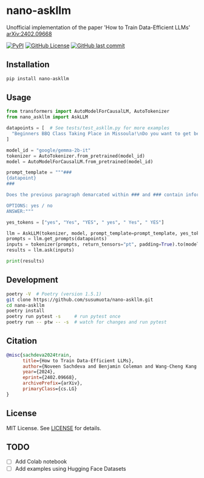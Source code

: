 # nano-askllm

Unofficial implementation of the paper 'How to Train Data-Efficient LLMs' [arXiv:2402.09668](https://arxiv.org/abs/2402.09668)

[![PyPI](https://img.shields.io/pypi/v/nano-askllm?color=blue)](https://pypi.org/project/nano-askllm/)
[![GitHub License](https://img.shields.io/github/license/susumuota/nano-askllm)](https://github.com/susumuota/nano-askllm/blob/main/LICENSE)
[![GitHub last commit](https://img.shields.io/github/last-commit/susumuota/nano-askllm)](https://github.com/susumuota/nano-askllm/commits)

## Installation

```bash
pip install nano-askllm
```

## Usage

```python
from transformers import AutoModelForCausalLM, AutoTokenizer
from nano_askllm import AskLLM

datapoints = [  # See tests/test_askllm.py for more examples
  "Beginners BBQ Class Taking Place in Missoula!\nDo you want to get better at making delicious BBQ? You will have the opportunity, put this on your calendar now. Thursday, September 22nd join World Class BBQ Champion, Tony Balay from Lonestar Smoke Rangers. He will be teaching a beginner level class for everyone who wants to get better with their culinary skills.\nHe will teach you everything you need to know to compete in a KCBS BBQ competition, including techniques, recipes, timelines, meat selection and trimming, plus smoker and fire information.\nThe cost to be in the class is $35 per person, and for spectators it is free. Included in the cost will be either a t-shirt or apron and you will be tasting samples of each meat that is prepared.",
]

model_id = "google/gemma-2b-it"
tokenizer = AutoTokenizer.from_pretrained(model_id)
model = AutoModelForCausalLM.from_pretrained(model_id)

prompt_template = """###
{datapoint}
###

Does the previous paragraph demarcated within ### and ### contain informative signal for pre-training a large-language model? An informative datapoint should be well-formatted, contain some usable knowledge of the world, and strictly NOT have any harmful, racist, sexist, etc. content.

OPTIONS: yes / no
ANSWER:"""

yes_tokens = ["yes", "Yes", "YES", " yes", " Yes", " YES"]

llm = AskLLM(tokenizer, model, prompt_template=prompt_template, yes_tokens=yes_tokens)
prompts = llm.get_prompts(datapoints)
inputs = tokenizer(prompts, return_tensors="pt", padding=True).to(model.device)
results = llm.ask(inputs)

print(results)
```

## Development

```bash
poetry -V  # Poetry (version 1.5.1)
git clone https://github.com/susumuota/nano-askllm.git
cd nano-askllm
poetry install
poetry run pytest -s     # run pytest once
poetry run -- ptw -- -s  # watch for changes and run pytest
```

## Citation

```bibtex
@misc{sachdeva2024train,
      title={How to Train Data-Efficient LLMs},
      author={Noveen Sachdeva and Benjamin Coleman and Wang-Cheng Kang and Jianmo Ni and Lichan Hong and Ed H. Chi and James Caverlee and Julian McAuley and Derek Zhiyuan Cheng},
      year={2024},
      eprint={2402.09668},
      archivePrefix={arXiv},
      primaryClass={cs.LG}
}
```

## License

MIT License. See [LICENSE](LICENSE) for details.

## TODO

- [ ] Add Colab notebook
- [ ] Add examples using Hugging Face Datasets
